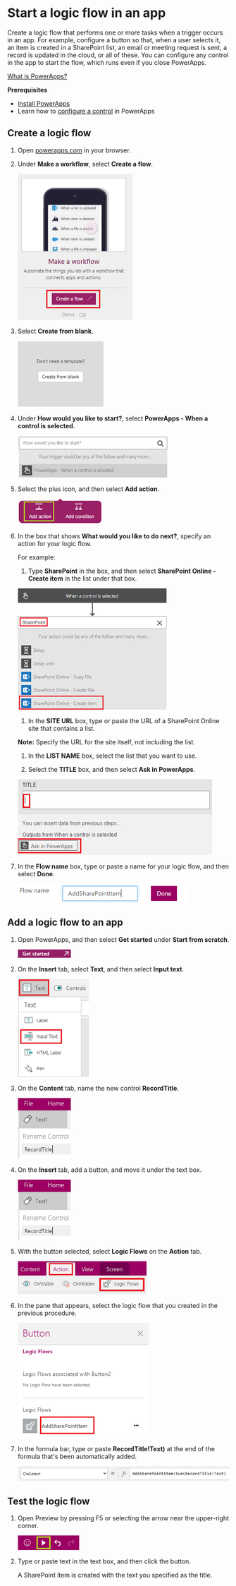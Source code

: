 <properties
	pageTitle="Start a logic flow in an app  | Microsoft PowerApps"
	description="Create a logic flow that performs one or more tasks after a trigger, such as a user selecting a button, occurs in an app."
	services=""
	suite="powerapps"
	documentationCenter=""
	authors="prkumarms"
	manager="dwrede"
	editor=""/>

<tags
   ms.service="powerapps"
   ms.devlang="na"
   ms.topic="article"
   ms.tgt_pltfrm="na"
   ms.workload="na"
   ms.date="11/05/2015"
   ms.author="prkumarms"/>

# Start a logic flow in an app #

Create a logic flow that performs one or more tasks when a trigger occurs in an app. For example, configure a button so that, when a user selects it, an item is created in a SharePoint list, an email or meeting request is sent, a record is updated in the cloud, or all of these. You can configure any control in the app to start the flow, which runs even if you close PowerApps.

[What is PowerApps?](http://aka.ms/pamktg)

**Prerequisites**
- [Install PowerApps](http://aka.ms/installpowerapps)
- Learn how to [configure a control](get-started-test-drive.md#configure-a-control) in PowerApps

## Create a logic flow ##
1. Open [powerapps.com](http://go.microsoft.com/fwlink/?LinkId=708209) in your browser.

1. Under **Make a workflow**, select **Create a flow**.

	![Option to create a flow](./media/use-logic-flows/create-flow.png)

1. Select **Create from blank**.

	![Option to create a flow without using a template](./media/use-logic-flows/create-from-blank.png)

1. Under **How would you like to start?**, select **PowerApps - When a control is selected**.

	![Specify the trigger that initiates the logic flow](./media/use-logic-flows/set-trigger.png)

1. Select the plus icon, and then select **Add action**.

	![Option to add an action](./media/use-logic-flows/add-action.png)

1. In the box that shows **What would you like to do next?**, specify an action for your logic flow.

	For example:
	1. Type **SharePoint** in the box, and then select **SharePoint Online - Create item** in the list under that box.

	![Option to create a SharePoint item](./media/use-logic-flows/create-sharepoint-item.png)

	1. In the **SITE URL** box, type or paste the URL of a SharePoint Online site that contains a list.

	**Note:** Specify the URL for the site itself, not including the list.

	1. In the **LIST NAME** box, select the list that you want to use.

	1. Select the **TITLE** box, and then select **Ask in PowerApps**.

	![Add Ask in PowerApps parameter to TITLE field](./media/use-logic-flows/ask-in-powerapps.png)

1. In the **Flow name** box, type or paste a name for your logic flow, and then select **Done**.

	![Name and save your flow](./media/use-logic-flows/name-flow.png)

## Add a logic flow to an app ##

1. Open PowerApps, and then select **Get started** under **Start from scratch**.

	![Get started button](./media/use-logic-flows/get-started.png)

1. On the **Insert** tab, select **Text**, and then select **Input text**.

	![Add input-text control](./media/use-logic-flows/add-input-text.png)

1. On the **Content** tab, name the new control **RecordTitle**.

	![Rename input-text control](./media/use-logic-flows/rename-text.png)

1. On the **Insert** tab, add a button, and move it under the text box.

	![Rename input-text control](./media/use-logic-flows/rename-text.png)

1. With the button selected, select **Logic Flows** on the **Action** tab.

	![Logic Flows option on the Action tab](./media/use-logic-flows/action-tab.png)

1. In the pane that appears, select the logic flow that you created in the previous procedure.

	![Add logic flow to button](./media/use-logic-flows/add-flow-from-pane.png)

1. In the formula bar, type or paste **RecordTitle!Text)** at the end of the formula that's been automatically added.

	![OnSelect property that includes the logic flow](./media/use-logic-flows/onselect-with-flow.png)

## Test the logic flow ##
1. Open Preview by pressing F5 or selecting the arrow near the upper-right corner.

	![OnSelect property that includes the logic flow](./media/use-logic-flows/open-preview.png)

1. Type or paste text in the text box, and then click the button.

	A SharePoint item is created with the text you specified as the title.
